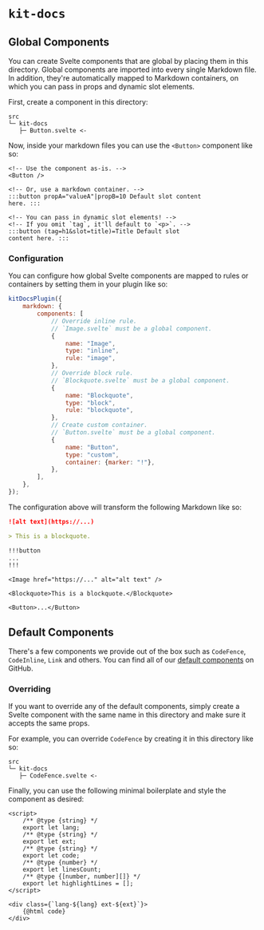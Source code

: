 # `kit-docs`

## Global Components

You can create Svelte components that are global by placing them in this directory. Global
components are imported into every single Markdown file. In addition, they're automatically
mapped to Markdown containers, on which you can pass in props and dynamic slot elements.

First, create a component in this directory:

```
src
└─ kit-docs
   ├─ Button.svelte <-
```

Now, inside your markdown files you can use the `<Button>` component like so:

```svelte title=Component.md
<!-- Use the component as-is. -->
<Button />

<!-- Or, use a markdown container. -->
:::button propA="valueA"|propB=10 Default slot content
here. :::

<!-- You can pass in dynamic slot elements! -->
<!-- If you omit `tag`, it'll default to `<p>`. -->
:::button (tag=h1&slot=title)=Title Default slot
content here. :::
```

### Configuration

You can configure how global Svelte components are mapped to rules or containers by setting
them in your plugin like so:

```js title=svelte.config.js
kitDocsPlugin({
    markdown: {
        components: [
            // Override inline rule.
            // `Image.svelte` must be a global component.
            {
                name: "Image",
                type: "inline",
                rule: "image",
            },
            // Override block rule.
            // `Blockquote.svelte` must be a global component.
            {
                name: "Blockquote",
                type: "block",
                rule: "blockquote",
            },
            // Create custom container.
            // `Button.svelte` must be a global component.
            {
                name: "Button",
                type: "custom",
                container: {marker: "!"},
            },
        ],
    },
});
```

The configuration above will transform the following Markdown like so:

```md
![alt text](https://...)

> This is a blockquote.

!!!button
...
!!!
```

```svelte
<Image href="https://..." alt="alt text" />

<Blockquote>This is a blockquote.</Blockquote>

<Button>...</Button>
```

## Default Components

There's a few components we provide out of the box such as `CodeFence`, `CodeInline`, `Link` and
others. You can find all of our [default components](https://github.com/svelteness/kit-docs/tree/main/packages/kit-docs/src/lib/kit-docs)
on GitHub.

### Overriding

If you want to override any of the default components, simply create a Svelte component with the
same name in this directory and make sure it accepts the same props.

For example, you can override `CodeFence` by creating it in this directory like so:

```
src
└─ kit-docs
   ├─ CodeFence.svelte <-
```

Finally, you can use the following minimal boilerplate and style the component as desired:

```svelte title=CodeFence.svelte|copy
<script>
    /** @type {string} */
    export let lang;
    /** @type {string} */
    export let ext;
    /** @type {string} */
    export let code;
    /** @type {number} */
    export let linesCount;
    /** @type {[number, number][]} */
    export let highlightLines = [];
</script>

<div class={`lang-${lang} ext-${ext}`}>
    {@html code}
</div>
```

